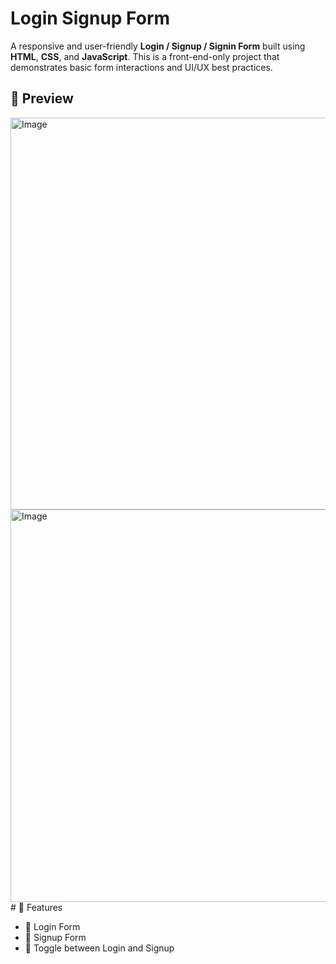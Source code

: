 # Login Signup Form

A responsive and user-friendly **Login / Signup / Signin Form** built using **HTML**, **CSS**, and **JavaScript**. This is a front-end-only project that demonstrates basic form interactions and UI/UX best practices.

## 📸 Preview
<img width="1363" height="627" alt="Image" src="https://github.com/user-attachments/assets/c84b81a6-99a9-4730-b99b-2f143e8912f8" />
<img width="1363" height="628" alt="Image" src="https://github.com/user-attachments/assets/23e6d66c-b3db-4d84-b330-ed291cb3e373" />
# 🔧 Features

- 👤 Login Form
- 📝 Signup Form
- 🔄 Toggle between Login and Signup
